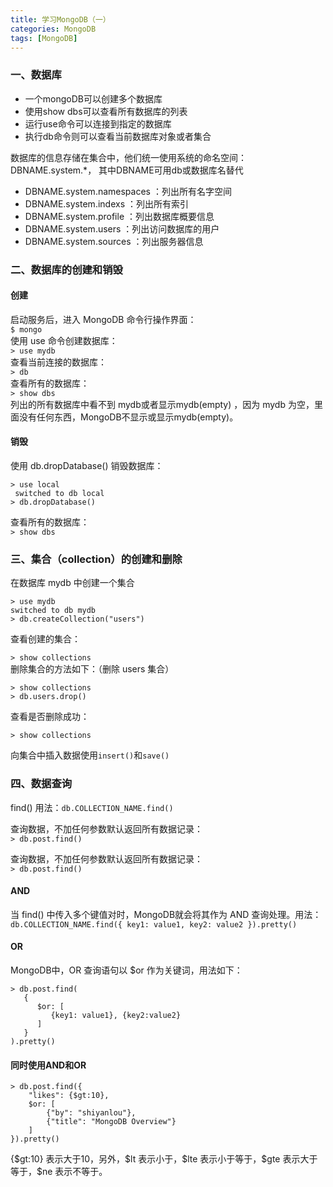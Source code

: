 ```yaml
---
title: 学习MongoDB（一）
categories: MongoDB
tags: [MongoDB]
---
```

### 一、数据库  
- 一个mongoDB可以创建多个数据库
- 使用show dbs可以查看所有数据库的列表
- 运行use命令可以连接到指定的数据库
- 执行db命令则可以查看当前数据库对象或者集合  

数据库的信息存储在集合中，他们统一使用系统的命名空间：DBNAME.system.*， 其中DBNAME可用db或数据库名替代

- DBNAME.system.namespaces ：列出所有名字空间
- DBNAME.system.indexs ：列出所有索引
- DBNAME.system.profile ：列出数据库概要信息
- DBNAME.system.users ：列出访问数据库的用户
- DBNAME.system.sources ：列出服务器信息

### 二、数据库的创建和销毁  
#### 创建
启动服务后，进入 MongoDB 命令行操作界面：  
`$ mongo`  
使用 use 命令创建数据库：  
`> use mydb`  
查看当前连接的数据库：  
`> db`  
查看所有的数据库：  
`> show dbs`   
列出的所有数据库中看不到 mydb或者显示mydb(empty) ，因为 mydb 为空，里面没有任何东西，MongoDB不显示或显示mydb(empty)。  

#### 销毁  
使用 db.dropDatabase() 销毁数据库：
	
	> use local
	 switched to db local
	> db.dropDatabase()
	
查看所有的数据库：  
`> show dbs`  

### 三、集合（collection）的创建和删除  
在数据库 mydb 中创建一个集合

	> use mydb
	switched to db mydb
	> db.createCollection("users")
查看创建的集合：

`> show collections`  
删除集合的方法如下：（删除 users 集合）

	> show collections
	> db.users.drop()
查看是否删除成功：

`> show collections`

向集合中插入数据使用`insert()`和`save()`  

### 四、数据查询  
find() 用法：`db.COLLECTION_NAME.find()`  

查询数据，不加任何参数默认返回所有数据记录：  
`> db.post.find()`   

查询数据，不加任何参数默认返回所有数据记录：  
`> db.post.find()`  

#### AND
当 find() 中传入多个键值对时，MongoDB就会将其作为 AND 查询处理。用法：`db.COLLECTION_NAME.find({ key1: value1, key2: value2 }).pretty()`   

#### OR
MongoDB中，OR 查询语句以 $or 作为关键词，用法如下：

	> db.post.find(
	   {
	      $or: [
	         {key1: value1}, {key2:value2}
	      ]
	   }
	).pretty()   

#### 同时使用AND和OR
	> db.post.find({
	    "likes": {$gt:10},
	    $or: [
	        {"by": "shiyanlou"},
	        {"title": "MongoDB Overview"}
	    ]
	}).pretty()
{\$gt:10} 表示大于10，另外，\$lt 表示小于，\$lte 表示小于等于，\$gte 表示大于等于，\$ne 表示不等于。